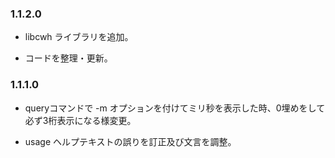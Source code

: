 ### 1.1.2.0

- libcwh ライブラリを追加。

- コードを整理・更新。

### 1.1.1.0

- queryコマンドで -m オプションを付けてミリ秒を表示した時、0埋めをして必ず3桁表示になる様変更。

- usage ヘルプテキストの誤りを訂正及び文言を調整。
